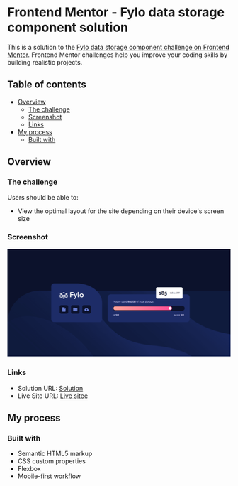 # Frontend Mentor - Fylo data storage component solution

This is a solution to the [Fylo data storage component challenge on Frontend Mentor](https://www.frontendmentor.io/challenges/fylo-data-storage-component-1dZPRbV5n). Frontend Mentor challenges help you improve your coding skills by building realistic projects. 

## Table of contents

- [Overview](#overview)
  - [The challenge](#the-challenge)
  - [Screenshot](#screenshot)
  - [Links](#links)
- [My process](#my-process)
  - [Built with](#built-with)

## Overview

### The challenge

Users should be able to:

- View the optimal layout for the site depending on their device's screen size

### Screenshot

![](./mnmkato.github.io_fylo-data-storage_.png)

### Links

- Solution URL: [Solution](https://github.com/mnmkato/fylo-data-storage)
- Live Site URL: [Live sitee](https://mnmkato.github.io/fylo-data-storage/)

## My process

### Built with

- Semantic HTML5 markup
- CSS custom properties
- Flexbox
- Mobile-first workflow
